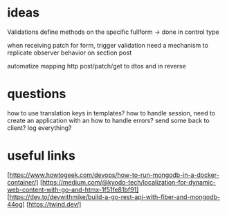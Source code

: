 # ideas
Validations define methods on the specific fullform -> done in control type

when receiving patch for form, trigger validation
need a mechanism to replicate observer behavior on section post 

automatize mapping http post/patch/get to dtos and in reverse

# questions
how to use translation keys in templates?
how to handle session, need to create an application with an
how to handle errors? send some back to client? log everything?

# useful links
[https://www.howtogeek.com/devops/how-to-run-mongodb-in-a-docker-container/]
[https://medium.com/@kyodo-tech/localization-for-dynamic-web-content-with-go-and-htmx-1f51fe81bf91]
[https://dev.to/devwithmike/build-a-go-rest-api-with-fiber-and-mongodb-44og]
[https://twind.dev/]